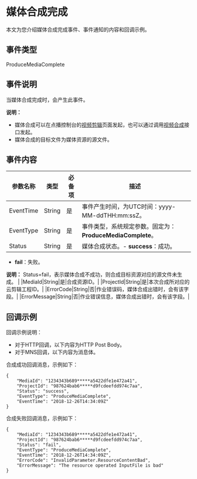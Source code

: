 # 媒体合成完成

本文为您介绍媒体合成完成事件、事件通知的内容和回调示例。

## 事件类型

ProduceMediaComplete

## 事件说明

当媒体合成完成时，会产生此事件。

**说明：**

-   媒体合成可以在点播控制台的[视频剪辑](https://vod.console.aliyun.com/#/videoEditor/list)页面发起，也可以通过调用[视频合成](/cn.zh-CN/服务端API/视频剪辑(云剪辑)/视频合成.md)接口发起。
-   媒体合成的目标文件为媒体资源的源文件。

## 事件内容

|参数名称|类型|必备项|描述|
|----|--|---|--|
|EventTime|String|是|事件产生时间，为UTC时间：yyyy-MM-ddTHH:mm:ssZ。|
|EventType|String|是|事件类型，系统规定参数。固定为：**ProduceMediaComplete**。|
|Status|String|是|媒体合成状态。-   **success**：成功。
-   **fail**：失败。

**说明：** Status=fail，表示媒体合成不成功，则合成目标资源对应的源文件未生成。 |
|MediaId|String|是|合成资源ID。|
|ProjectId|String|是|本次合成所对应的云剪辑工程ID。|
|ErrorCode|String|否|作业错误码，媒体合成出错时，会有该字段。|
|ErrorMessage|String|否|作业错误信息，媒体合成出错时，会有该字段。|

## 回调示例

回调示例说明：

-   对于HTTP回调，以下内容为HTTP Post Body。
-   对于MNS回调，以下内容为消息体。

合成成功回调消息，示例如下：

```
{
    "MediaId": "1234343b689*****a5422dfe1e472a41",
    "ProjectId": "987624bab6*****d9fcdeefdd974c7aa",
    "Status": "success",
    "EventType": "ProduceMediaComplete",
    "EventTime": "2018-12-26T14:34:09Z"
}
```

合成失败回调消息，示例如下：

```
{
    "MediaId": "1234343b689*****a5422dfe1e472a41",
    "ProjectId": "987624bab6*****d9fcdeefdd974c7aa",
    "Status": "fail",
    "EventType": "ProduceMediaComplete",
    "EventTime": "2018-12-26T14:34:09Z",
    "ErrorCode": "InvalidParameter.ResourceContentBad",
    "ErrorMessage": "The resource operated InputFile is bad"
}
```

